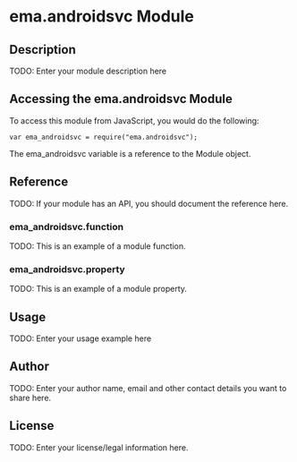 # ema.androidsvc Module

## Description

TODO: Enter your module description here

## Accessing the ema.androidsvc Module

To access this module from JavaScript, you would do the following:

    var ema_androidsvc = require("ema.androidsvc");

The ema_androidsvc variable is a reference to the Module object.

## Reference

TODO: If your module has an API, you should document
the reference here.

### ema_androidsvc.function

TODO: This is an example of a module function.

### ema_androidsvc.property

TODO: This is an example of a module property.

## Usage

TODO: Enter your usage example here

## Author

TODO: Enter your author name, email and other contact
details you want to share here.

## License

TODO: Enter your license/legal information here.
